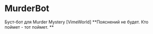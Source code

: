 # MurderBot
Буст-бот для Murder Mystery [VimeWorld]
**Пояснений не будет. Кто поймет - тот поймет. **
